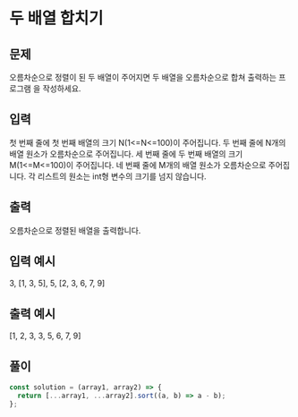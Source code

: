 # 두 배열 합치기

## 문제

오름차순으로 정렬이 된 두 배열이 주어지면 두 배열을 오름차순으로 합쳐 출력하는 프로그램 을 작성하세요.

## 입력

첫 번째 줄에 첫 번째 배열의 크기 N(1<=N<=100)이 주어집니다.
두 번째 줄에 N개의 배열 원소가 오름차순으로 주어집니다.
세 번째 줄에 두 번째 배열의 크기 M(1<=M<=100)이 주어집니다.
네 번째 줄에 M개의 배열 원소가 오름차순으로 주어집니다.
각 리스트의 원소는 int형 변수의 크기를 넘지 않습니다.

## 출력

오름차순으로 정렬된 배열을 출력합니다.

## 입력 예시

3,
[1, 3, 5],
5,
[2, 3, 6, 7, 9]

## 출력 예시

[1, 2, 3, 3, 5, 6, 7, 9]

## 풀이

```javascript
const solution = (array1, array2) => {
  return [...array1, ...array2].sort((a, b) => a - b);
};
```
